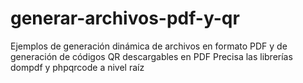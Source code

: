 # generar-archivos-pdf-y-qr
Ejemplos de generación dinámica de archivos en formato PDF y de generación de códigos QR descargables en PDF
Precisa las librerías dompdf y phpqrcode a nivel raíz

